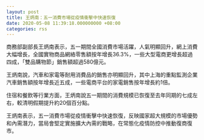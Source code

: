 ```yaml
---
layout: post
title: 王炳南：五一消費市場從疫情衝擊中快速恢復
date: 2020-05-08 11:39:18.000000000 +08:00
categories: rss
---
```


商務部副部長王炳南表示，五一期間全國消費市場活躍，人氣明顯回升，網上消費大幅增長，全國實物商品網絡零售額按年增長36.3%，一些大型電商更增長超過四成，「雙品購物節」銷售額超過580億元。

王炳南說，汽車和家電等耐用消費品的銷售亦明顯回升，其中上海的重點監測企業汽車銷售額按年增長近五成，一些電商平台的家電銷售按年增長約1倍。

住宿和餐飲等行業方面，王炳南說五一期間的消費規模已恢復至去年同期的七成左右，較清明假期提升約20個百分點。

王炳南表示，五一消費市場從疫情衝擊中快速恢復，反映國家超大規模的市場優勢和內需潛力，當局會堅定實施擴大內需的戰略，在常態化疫情防控中推動復商復市。
